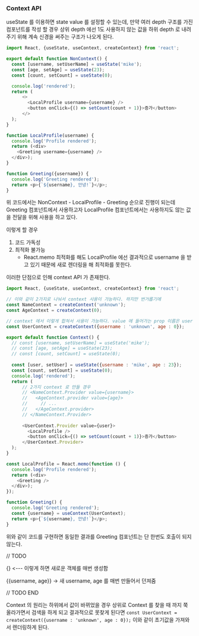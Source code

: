 ### Context API

useState 를 이용하면 state value 를 설정할 수 있는데, 만약 여러 depth 구조를 가진 컴포넌트를 작성 할 경우
상위 depth 에선 1도 사용하지 않는 값을 하위 depth 로 내려주기 위해 계속 신경을 써주는 구조가 나오게 된다.

```javascript
import React, {useState, useContext, createContext} from 'react';

export default function NonContext() {
  const [username, setUserName] = useState('mike');
  const [age, setAge] = useState(23);
  const [count, setCount] = useState(0);

  console.log('rendered');
  return (
      <>
        <LocalProfile username={username} />
        <button onClick={() => setCount(count + 1)}>증가</button>
      </>
  );
}

function LocalProfile(username) {
  console.log('Profile rendered');
  return (<div>
    <Greeting username={username} />
  </div>);
}

function Greeting({username}) {
  console.log('Greeting rendered');
  return <p>{`${username}, 안녕!`}</p>;
}
```

위 코드에서는 NonContext - LocalProfile - Greeting 순으로 진행이 되는데 Greeting 컴포넌트에서 사용하고자 LocalProfile 컴포넌트에서는
사용하지도 않는 값을 전달을 위해 사용을 하고 있다.

이렇게 할 경우

1. 코드 가독성
2. 최적화 불가능
    - React.memo 최적화를 해도 LocalProfile 에선 결과적으로 username 을 받고 있기 때문에 새로 렌더링을 해 최적화를 못한다.

이러한 단점으로 인해 context API 가 존재한다.

```javascript
import React, {useState, useContext, createContext} from 'react';

// 이와 같이 2가지로 나눠서 context 사용이 가능하다. 하지만 번거롭기에
const NameContext = createContext('unknown');
const AgeContext = createContext(0);

// context 에서 이렇게 합쳐서 사용이 가능하다. value 에 들어가는 prop 이름은 user
const UserContext = createContext({username : 'unknown', age : 0});

export default function Context() {
  // const [username, setUserName] = useState('mike');
  // const [age, setAge] = useState(23);
  // const [count, setCount] = useState(0);
  
  const [user, setUser] = useState({username : 'mike', age : 23});
  const [count, setCount] = useState(0);
  console.log('rendered');
  return (
      // 2가지 context 로 만들 경우
      // <NameContext.Provider value={username}>
      //   <AgeContext.provider value={age}>
      //     // ...
      //   </AgeContext.provider>
      // </NameContext.Provider>
      
      <UserContext.Provider value={user}>
        <LocalProfile />
        <button onClick={() => setCount(count + 1)}>증가</button>
      </UserContext.Provider>
  );
}

const LocalProfile = React.memo(function () {
  console.log('Profile rendered');
  return (<div>
    <Greeting />
  </div>);
});

function Greeting() {
  console.log('Greeting rendered');
  const {username} = useContext(UserContext);
  return <p>{`${username}, 안녕!`}</p>;
}
```

위와 같이 코드를 구현하면 동일한 결과를 Greeting 컴포넌트는 단 한번도 호출이 되지 않는다.

// TODO

{} <--- 이렇게 하면 새로운 객체를 매번 생성함

{{username, age}} -> 새 username, age 를 매번 만들어서 던져줌

// TODO END

Context 의 원리는 하위에서 값이 바뀌었을 경우 상위로 Context 를 찾을 때 까지 쭉 올라가면서 검색을 하게 되고
결과적으로 못찾게 된다면 `const UserContext = createContext({username : 'unknown', age : 0});` 이와 같이
초기값을 가져와서 렌더링하게 된다.